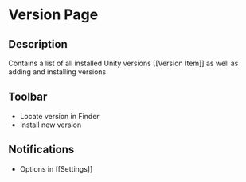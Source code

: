 # Version Page
## Description
Contains a list of all installed Unity versions [[Version Item]] as well as adding and installing versions

## Toolbar
- Locate version in Finder
- Install new version

## Notifications
- Options in [[Settings]]